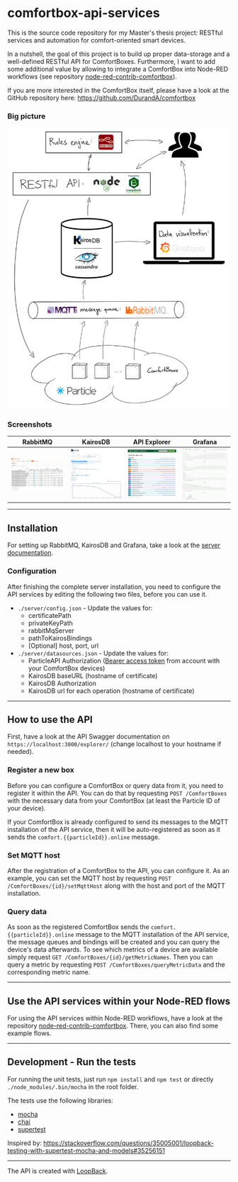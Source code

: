 # comfortbox-api-services
This is the source code repository for my Master's thesis project: RESTful services and automation for comfort-oriented smart devices.

In a nutshell, the goal of this project is to build up proper data-storage and a well-defined RESTful API for ComfortBoxes. Furthermore, I want to add some additional value by allowing to integrate a ComfortBox into Node-RED workflows (see repository [node-red-contrib-comfortbox](https://github.com/dwettstein/node-red-contrib-comfortbox)).

If you are more interested in the ComfortBox itself, please have a look at the GitHub repository here:  https://github.com/DurandA/comfortbox

### Big picture
<img src="./docs/images/big_picture.png" alt="Big picture" width="500px"/>

### Screenshots
| RabbitMQ                                | KairosDB                                | API Explorer                                    | Grafana                               |
|-----------------------------------------|-----------------------------------------|-------------------------------------------------|---------------------------------------|
| ![RabbitMQ](./docs/images/rabbitmq.png) | ![KairosDB](./docs/images/kairosdb.png) | ![API Explorer](./docs/images/api_explorer.png) | ![Grafana](./docs/images/grafana.png) |

---
## Installation
For setting up RabbitMQ, KairosDB and Grafana, take a look at the [server documentation](./docs/setup_server.md).

### Configuration
After finishing the complete server installation, you need to configure the API services by editing the following two files, before you can use it.
- `./server/config.json` \- Update the values for:
    - certificatePath
    - privateKeyPath
    - rabbitMqServer
    - pathToKairosBindings
    - \[Optional\] host, port, url
- `./server/datasources.json` \- Update the values for:
    - ParticleAPI Authorization ([Bearer access token](https://docs.particle.io/reference/api/#generate-an-access-token) from account with your ComfortBox devices)
    - KairosDB baseURL (hostname of certificate)
    - KairosDB Authorization
    - KairosDB url for each operation (hostname of certificate)

---
## How to use the API
First, have a look at the API Swagger documentation on `https://localhost:3000/explorer/` (change localhost to your hostname if needed).

### Register a new box
Before you can configure a ComfortBox or query data from it, you need to register it within the API.
You can do that by requesting `POST /ComfortBoxes` with the necessary data from your ComfortBox (at least the Particle ID of your device).

If your ComfortBox is already configured to send its messages to the MQTT installation of the API service, then it will be auto-registered as soon as it sends the `comfort.{{particleId}}.online` message.

### Set MQTT host
After the registration of a ComfortBox to the API, you can configure it.
As an example, you can set the MQTT host by requesting `POST /ComfortBoxes/{id}/setMqttHost` along with the host and port of the MQTT installation.

### Query data
As soon as the registered ComfortBox sends the `comfort.{{particleId}}.online` message to the MQTT installation of the API service, the message queues and bindings will be created and you can query the device's data afterwards.
To see which metrics of a device are available simply request `GET /ComfortBoxes/{id}/getMetricNames`. Then you can query a metric by requesting `POST /ComfortBoxes/queryMetricData` and the corresponding metric name.

---
## Use the API services within your Node-RED flows
For using the API services within Node-RED workflows, have a look at the repository [node-red-contrib-comfortbox](https://github.com/dwettstein/node-red-contrib-comfortbox). There, you can also find some example flows.

---
## Development - Run the tests
For running the unit tests, just run `npm install` and `npm test` or directly `./node_modules/.bin/mocha` in the root folder.

The tests use the following libraries:
- [mocha](https://mochajs.org/)
- [chai](http://chaijs.com/)
- [supertest](https://github.com/visionmedia/supertest)

Inspired by: https://stackoverflow.com/questions/35005001/loopback-testing-with-supertest-mocha-and-models#35256151

---
The API is created with [LoopBack](http://loopback.io).
